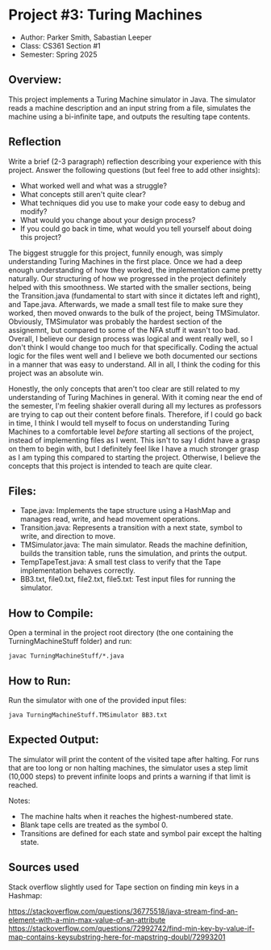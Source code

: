 # Project #3: Turing Machines

* Author: Parker Smith, Sabastian Leeper
* Class: CS361 Section #1
* Semester: Spring 2025

## Overview:
This project implements a Turing Machine simulator in Java. The simulator reads a machine description and an input string from a file, simulates the machine using a bi-infinite tape, and outputs the resulting tape contents.

## Reflection

Write a brief (2-3 paragraph) reflection describing your experience with this 
project. Answer the following questions (but feel free to add other insights): 
- What worked well and what was a struggle?
- What concepts still aren't quite clear?
- What techniques did you use to make your code easy to debug and modify?
- What would you change about your design process?
- If you could go back in time, what would you tell yourself about doing this project?


The biggest struggle for this project, funnily enough, was simply understanding Turing Machines in the first place. Once we had a deep enough understanding of how they worked, the implementation came pretty naturally. Our structuring of how we progressed in the project definitely helped with this smoothness. We started with the smaller sections, being the Transition.java (fundamental to start with since it dictates left and right), and Tape.java. Afterwards, we made a small test file to make sure they worked, then moved onwards to the bulk of the project, being TMSimulator. Obviously, TMSimulator was probably the hardest section of the assignemnt, but compared to some of the NFA stuff it wasn't too bad. Overall, I believe our design process was logical and went really well, so I don't think I would change too much for that specifically. Coding the actual logic for the files went well and I believe we both documented our sections in a manner that was easy to understand. All in all, I think the coding for this project was an absolute win.

Honestly, the only concepts that aren't too clear are still related to my understanding of Turing Machines in general. With it coming near the end of the semester, I'm feeling shakier overall during all my lectures as professors are trying to cap out their content before finals. Therefore, if I could go back in time, I think I would tell myself to focus on understanding Turing Machines to a comfortable level *before* starting all sections of the project, instead of implementing files as I went. This isn't to say I didnt have a grasp on them to begin with, but I definitely feel like I have a much stronger grasp as I am typing this compared to starting the project. Otherwise, I believe the concepts that this project is intended to teach are quite clear. 


## Files:
- Tape.java: Implements the tape structure using a HashMap and manages read, write, and head movement operations.
- Transition.java: Represents a transition with a next state, symbol to write, and direction to move.
- TMSimulator.java: The main simulator. Reads the machine definition, builds the transition table, runs the simulation, and prints the output.
- TempTapeTest.java: A small test class to verify that the Tape implementation behaves correctly.
- BB3.txt, file0.txt, file2.txt, file5.txt: Test input files for running the simulator.


## How to Compile:
Open a terminal in the project root directory (the one containing the TurningMachineStuff folder) and run:

    javac TurningMachineStuff/*.java

## How to Run:
Run the simulator with one of the provided input files:

    java TurningMachineStuff.TMSimulator BB3.txt

## Expected Output:
The simulator will print the content of the visited tape after halting. For runs that are too long or non halting machines, the simulator uses a step limit (10,000 steps) to prevent infinite loops and prints a warning if that limit is reached.

Notes:
- The machine halts when it reaches the highest-numbered state.
- Blank tape cells are treated as the symbol 0.
- Transitions are defined for each state and symbol pair except the halting state.

## Sources used
Stack overflow slightly used for Tape section on finding min keys in a Hashmap:

https://stackoverflow.com/questions/36775518/java-stream-find-an-element-with-a-min-max-value-of-an-attribute
https://stackoverflow.com/questions/72992742/find-min-key-by-value-if-map-contains-keysubstring-here-for-mapstring-doubl/72993201
